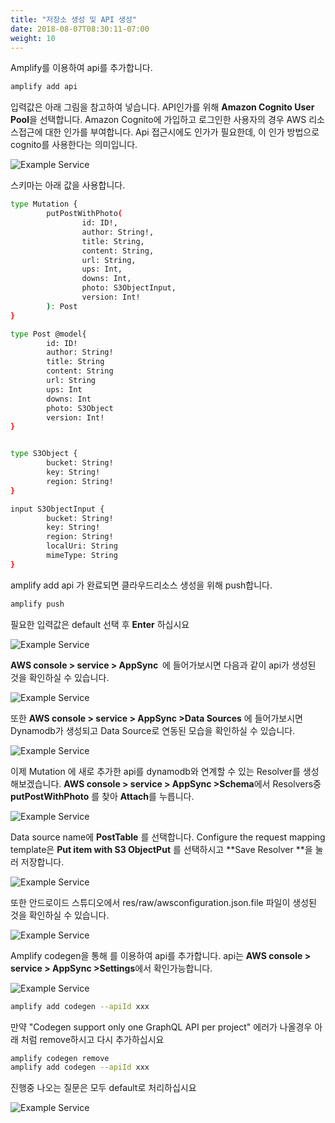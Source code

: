 ```yaml
---
title: "저장소 생성 및 API 생성"
date: 2018-08-07T08:30:11-07:00
weight: 10
---
```




Amplify를 이용하여 api를 추가합니다.  

```bash
amplify add api 
```

입력값은 아래 그림을 참고하여 넣습니다. API인가를 위해 **Amazon Cognito User Pool**을 선택합니다. Amazon Cognito에 가입하고 로그인한 사용자의 경우 AWS 리소스접근에 대한 인가를 부여합니다. Api 접근시에도 인가가 필요한데, 이 인가 방법으로 cognito를 사용한다는 의미입니다.  

![Example Service](/images/addapi.png)

스키마는 아래 값을 사용합니다. 

```bash
type Mutation {
        putPostWithPhoto(
                id: ID!,
                author: String!,
                title: String,
                content: String,
                url: String,
                ups: Int,
                downs: Int,
                photo: S3ObjectInput,
                version: Int!
        ): Post
}

type Post @model{
        id: ID!
        author: String!
        title: String
        content: String
        url: String
        ups: Int
        downs: Int
        photo: S3Object
        version: Int!
}


type S3Object {
        bucket: String!
        key: String!
        region: String!
}

input S3ObjectInput {
        bucket: String!
        key: String!
        region: String!
        localUri: String
        mimeType: String
}
```

amplify add api 가 완료되면 클라우드리소스 생성을 위해 push합니다.

```bash
amplify push
```

필요한 입력값은 default 선택 후 **Enter** 하십시요

![Example Service](/images/apipush.png)

<b>AWS console > service > AppSync  </b>에 들어가보시면 다음과 같이 api가 생성된 것을 확인하실 수 있습니다. 

![Example Service](/images/console-api.png)

또한 <b>AWS console > service > AppSync >Data Sources</b> 에 들어가보시면 Dynamodb가 생성되고 Data Source로 연동된 모습을 확인하실 수 있습니다. 

![Example Service](/images/console-api-ds.png)



이제 Mutation 에 새로 추가한 api를 dynamodb와 연계할 수 있는 Resolver를 생성 해보겠습니다. <b>AWS console > service > AppSync >Schema</b>에서 Resolvers중 **putPostWithPhoto** 를 찾아 **Attach**를  누릅니다. 

![Example Service](/images/console-api-cr.png)



Data source name에 **PostTable** 를 선택합니다. Configure the request mapping template은 **Put item with S3 ObjectPut** 를 선택하시고 **Save Resolver **을 눌러 저장합니다. 

![Example Service](/images/console-cr-puts3.png)



또한 안드로이드 스튜디오에서 res/raw/awsconfiguration.json.file 파일이 생성된 것을 확인하실 수 있습니다. 

![Example Service](/images/json-appsync.png)

Amplify codegen을 통해 를 이용하여 api를 추가합니다.  api는 <b>AWS console > service > AppSync >Settings</b>에서 확인가능합니다. 

![Example Service](/images/console-codeapi.png)

```bash
amplify add codegen --apiId xxx
```

만약 "Codegen support only one GraphQL API per project" 에러가 나올경우 아래 처럼 remove하시고 다시 추가하십시요

```bash
amplify codegen remove
amplify add codegen --apiId xxx
```



진행중 나오는 질문은 모두 default로 처리하십시요

![Example Service](/images/codeapi.png)